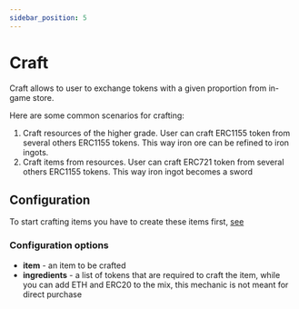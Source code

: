 ```yaml
---
sidebar_position: 5
---
```


# Craft

Craft allows to user to exchange tokens with a given proportion from in-game store.

Here are some common scenarios for crafting:

1. Craft resources of the higher grade. User can craft ERC1155 token from several others ERC1155 tokens. This way iron
   ore can be refined to iron ingots.
2. Craft items from resources. User can craft ERC721 token from several others ERC1155 tokens. This way iron ingot
   becomes a sword

## Configuration

To start crafting items you have to create these items first, [see](/docs/admin-panel/ERC1155/template/)

### Configuration options

- **item** - an item to be crafted
- **ingredients** - a list of tokens that are required to craft the item, while you can add ETH and ERC20 to the mix,
  this mechanic is not meant for direct purchase


